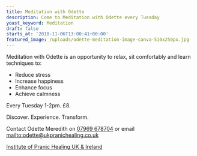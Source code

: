 ```yaml
---
title: Meditation with Odette
description: Come to Meditation with Odette every Tuesday
yoast_keyword: Meditation
draft: false
starts_at: '2018-11-06T13:00:41+00:00'
featured_image: /uploads/odette-meditation-image-canva-510x250px.jpg
---
```

Meditation with Odette is an opportunity to relax, sit comfortably and learn techniques to:

* Reduce stress
* Increase happiness
* Enhance focus
* Achieve calmness

Every Tuesday 1-2pm. £8. 

Discover. Experience. Transform.

Contact Odette Meredith on [07969 678704](tel:07969678704) or email <mailto:odette@ukpranichealing.co.uk>

[Institute of Pranic Healing UK & Ireland ](http://www.ukpranichealing.co.uk/)
